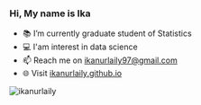 ### Hi, My name is Ika

- :books: I’m currently graduate student of Statistics
- :computer: I'am interest in data science
- 📫 Reach me on ikanurlaily97@gmail.com
- 🌐 Visit [ikanurlaily.github.io](https://ikanurlaily.github.io/)

<p align="left"> <img src="https://komarev.com/ghpvc/?username=ikanurlaily&label=Views&color=blue&style=plastic" alt="ikanurlaily" /> </p>
<!--
**ikanurlaily/ikanurlaily** is a ✨ _special_ ✨ repository because its `README.md` (this file) appears on your GitHub profile.

Here are some ideas to get you started:

- 🔭 I’m currently w
- 🌱 I’m currently learning ...
- 👯 I’m looking to collaborate on ...
- 🤔 I’m looking for help with ...
- 💬 Ask me about ...
- 📫 How to reach me: ...
- 😄 Pronouns: ...
- ⚡ Fun fact: ...
